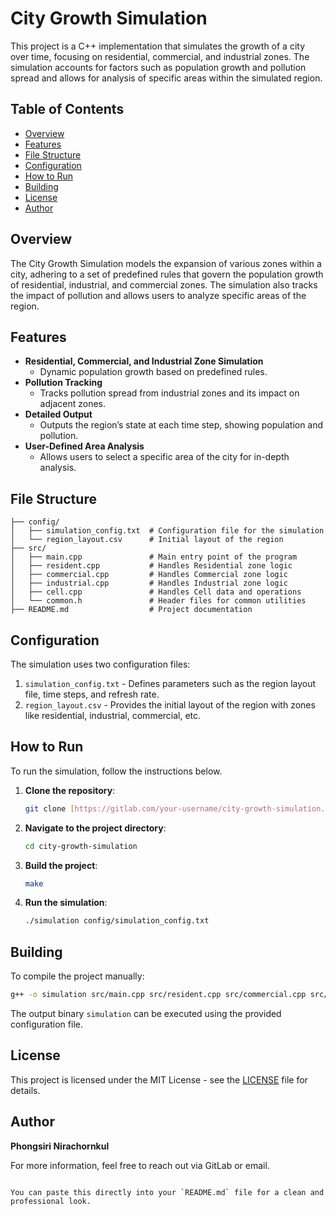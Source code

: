 # City Growth Simulation

This project is a C++ implementation that simulates the growth of a city over time, focusing on residential, commercial, and industrial zones. The simulation accounts for factors such as population growth and pollution spread and allows for analysis of specific areas within the simulated region.

## Table of Contents
- [Overview](#overview)
- [Features](#features)
- [File Structure](#file-structure)
- [Configuration](#configuration)
- [How to Run](#how-to-run)
- [Building](#building)
- [License](#license)
- [Author](#author)

## Overview
The City Growth Simulation models the expansion of various zones within a city, adhering to a set of predefined rules that govern the population growth of residential, industrial, and commercial zones. The simulation also tracks the impact of pollution and allows users to analyze specific areas of the region.

## Features
- **Residential, Commercial, and Industrial Zone Simulation**
  - Dynamic population growth based on predefined rules.
- **Pollution Tracking**
  - Tracks pollution spread from industrial zones and its impact on adjacent zones.
- **Detailed Output**
  - Outputs the region’s state at each time step, showing population and pollution.
- **User-Defined Area Analysis**
  - Allows users to select a specific area of the city for in-depth analysis.

## File Structure
```plaintext
├── config/
│   ├── simulation_config.txt  # Configuration file for the simulation
│   └── region_layout.csv      # Initial layout of the region
├── src/
│   ├── main.cpp               # Main entry point of the program
│   ├── resident.cpp           # Handles Residential zone logic
│   ├── commercial.cpp         # Handles Commercial zone logic
│   ├── industrial.cpp         # Handles Industrial zone logic
│   ├── cell.cpp               # Handles Cell data and operations
│   └── common.h               # Header files for common utilities
├── README.md                  # Project documentation
```





## Configuration
The simulation uses two configuration files:

1. `simulation_config.txt` - Defines parameters such as the region layout file, time steps, and refresh rate.
2. `region_layout.csv` - Provides the initial layout of the region with zones like residential, industrial, commercial, etc.

## How to Run
To run the simulation, follow the instructions below.

1. **Clone the repository**:
    ```bash
    git clone [https://gitlab.com/your-username/city-growth-simulation.git](https://github.com/bring-nirachornkul/Project1.git)
    ```

2. **Navigate to the project directory**:
    ```bash
    cd city-growth-simulation
    ```

3. **Build the project**:
    ```bash
    make
    ```

4. **Run the simulation**:
    ```bash
    ./simulation config/simulation_config.txt
    ```

## Building
To compile the project manually:

```bash
g++ -o simulation src/main.cpp src/resident.cpp src/commercial.cpp src/industrial.cpp src/cell.cpp
```

The output binary `simulation` can be executed using the provided configuration file.

## License
This project is licensed under the MIT License - see the [LICENSE](LICENSE) file for details.

## Author
**Phongsiri Nirachornkul**

For more information, feel free to reach out via GitLab or email.
```

You can paste this directly into your `README.md` file for a clean and professional look.
